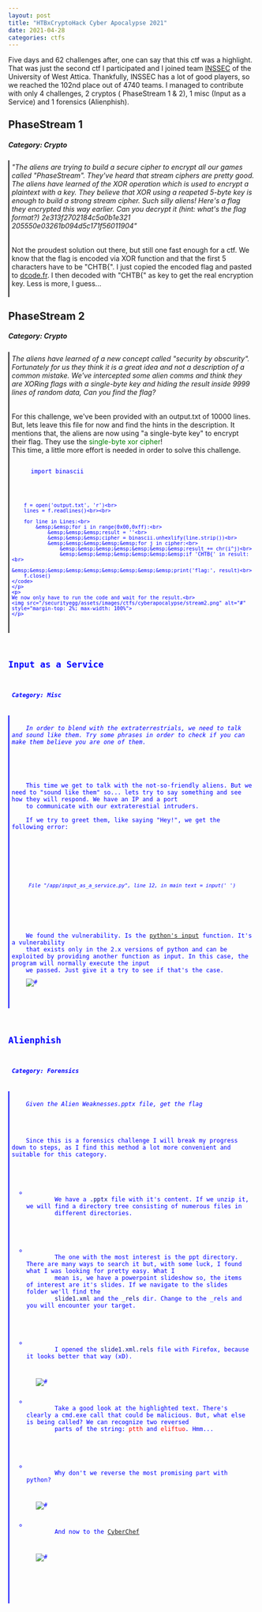 ```yaml
---
layout: post
title: "HTBxCryptoHack Cyber Apocalypse 2021"
date: 2021-04-28
categories: ctfs
---
```


Five days and 62 challenges after, one can say that this ctf was a highlight. That was just the second ctf I participated and I joined team <a href="http://www.pdsn.uniwa.gr/profile/inssec/" target="_blank">
INSSEC</a> of the University of West Attica. Thankfully, INSSEC has a lot of good players, so we reached the 102nd place out of 4740 teams. I managed to contribute with only 4 challenges, 
2 cryptos ( PhaseStream 1 & 2), 1 misc (Input as a Service) and 1 forensics (Alienphish).

<h2 style="margin-top:5%">PhaseStream 1</h2>
<h5> Category: Crypto </h5>
<article style="padding: 1%; border-left: 2px solid">
	<i>"The aliens are trying to build a secure cipher to encrypt all our games called "PhaseStream". 
	They've heard that stream ciphers are pretty good. The aliens have learned of the XOR operation which is used to encrypt a plaintext with a key. 
	They believe that XOR using a reapeted 5-byte key is enough to build a strong stream cipher. Such silly aliens! 
	Here's a flag they encrypted this way earlier. Can you decrypt it (hint: what's the flag format?) 2e313f2702184c5a0b1e321<br>205550e03261b094d5c171f56011904"</i><br>
	<p style="margin-top: 2rem">Not the proudest solution out there, but still one fast enough for a ctf. We know that the flag is encoded via XOR function and that the first 5 characters have
	to be "CHTB{". I just copied the encoded flag and pasted to <a href="https://www.dcode.fr/xor-cipher" target="_blank">dcode.fr</a>. I then decoded with "CHTB{" as key to get the
	real encryption key. Less is more, I guess...
	</p>
</article>

<h2 style="margin-top:5%">PhaseStream 2</h2>
<h5> Category: Crypto </h5>
<article style="padding: 1%; border-left: 2px solid">
	<i>The aliens have learned of a new concept called "security by obscurity". Fortunately for us they think it is a great idea and not a description of a common mistake. 
	We've intercepted some alien comms and think they are XORing flags with a single-byte key and hiding the result inside 9999 lines of random data, Can you find the flag?</i><br>
	<p style="margin-top: 2rem"> For this challenge, we've been provided with an output.txt of 10000 lines. But, lets leave this file for now and find the hints in the description.
	It mentions that, the aliens are now using "a single-byte key" to encrypt their flag. They use the <span style="color:green">single-byte xor cipher</span>!<br>
	This time, a little more effort is needed in order to solve this challenge.
	</p>
	<p style="margin: 2%">
	<code style="color: blue">
	import binascii<br><br>

		f = open('output.txt', 'r')<br>
		lines = f.readlines()<br><br>

		for line in Lines:<br>
			&emsp;&emsp;for i in range(0x00,0xff):<br>
				&emsp;&emsp;&emsp;result = ''<br>
				&emsp;&emsp;&emsp;cipher = binascii.unhexlify(line.strip())<br>
				&emsp;&emsp;&emsp;&emsp;&emsp;for j in cipher:<br>
					&emsp;&emsp;&emsp;&emsp;&emsp;&emsp;&emsp;result += chr(i^j)<br>
					&emsp;&emsp;&emsp;&emsp;&emsp;&emsp;&emsp;if 'CHTB{' in result:<br>
						&emsp;&emsp;&emsp;&emsp;&emsp;&emsp;&emsp;&emsp;&emsp;print('flag:', result)<br>
		f.close()
	</code>
	</p>
	<p>
	We now only have to run the code and wait for the result.<br>
	<img src="/securityegg/assets/images/ctfs/cyberapocalypse/stream2.png" alt="#" style="margin-top: 2%; max-width: 100%">
	</p>
</article>

<h2 style="margin-top:5%">Input as a Service</h2>
<h5> Category: Misc </h5>
<article style="padding: 1%; border-left: 2px solid">
	<i>In order to blend with the extraterrestrials, we need to talk and sound like them. Try some phrases in order to check if you can make them believe you are one of them.</i><br>
	<p style="margin-top: 2rem">
	This time we get to talk with the not-so-friendly aliens. But we need to "sound like them" so... lets try to say something and see how they will respond. We have an IP and a port 
	to communicate with our extraterestial intruders.<br>
	If we try to greet them, like saying "Hey!", we get the following error: <br>
	</p>
	<p style="margin:2%">
	<code style="color: blue">
	<i>File "/app/input_as_a_service.py", line 12, in main text = input(' ')</i>
	</code>
	</p>
	<p>
	We found the vulnerability. Is the <a href="https://www.geeksforgeeks.org/vulnerability-input-function-python-2-x/" target="_blank">python's input</a> function. It's a vulnerability
	that exists only in the 2.x versions of python and can be exploited by providing another function as input. In this case, the program will normally execute the input
	we passed. Just give it a try to see if that's the case.
	<img src="/securityegg/assets/images/ctfs/cyberapocalypse/input.png" alt="#" style="margin-top: 2%; max-width: 100%">
	</p>
</article>

<h2 style="margin-top:5%">Alienphish</h2>
<h5> Category: Forensics </h5>
<article style="padding: 1%; border-left: 2px solid">
	<i>Given the Alien Weaknesses.pptx file, get the flag</i>
	<p style="margin-top: 2rem">
	Since this is a forensics challenge I will break my progress down to steps, as I find this method a lot more convenient and suitable for this category.
	<ul style="list-style-type:circle">
	<li style="margin: 2%">
		We have a <span style="color: darkblue">.pptx</span> file with it's content. If we unzip it, we will find a directory tree consisting of numerous files in
		different directories.
	</li>
	<li style="margin: 2%">
		The one with the most interest is the ppt directory. There are many ways to search it but, with some luck, I found what I was looking for pretty easy. What I 
		mean is, we have a powerpoint slideshow so, the items of interest are it's slides. If we navigate to the slides folder we'll find the <span style="color:darkblue">
		slide1.xml</span> and the <span style="color:darkblue">_rels</span> dir. Change to the _rels and you will encounter your target.
	</li>
	<li style="margin: 2%">
		I opened the <span style="color:darkblue">slide1.xml.rels</span> file with Firefox, because it looks better that way (xD).	
	</li>
	<img src="/securityegg/assets/images/ctfs/cyberapocalypse/encoded_exe.png" alt="#" style="max-width: 100%">
	<li style="margin: 2%">
		Take a good look at the highlighted text. There's clearly a cmd.exe call that could be malicious. But, what else is being called? We can recognize two reversed
		parts of the string: <span style="color:red">ptth</span> and <span style="color:red">eliftuo</span>. Hmm...
	</li>
	<li style="margin: 2%">
		Why don't we reverse the most promising part with python?
	</li>
	<img src="/securityegg/assets/images/ctfs/cyberapocalypse/encoded_reversed.png" alt="#" style="max-width: 100%">
	<li style="margin: 2%">
		And now to the <a href="https://gchq.github.io/CyberChef/" target="_blank">CyberChef</a>
	</li>
	<img src="/securityegg/assets/images/ctfs/cyberapocalypse/magic.png" alt="#" style="max-width: 100%">
	</ul>
	</p>
</article>
